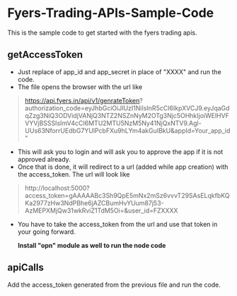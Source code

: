 # Fyers-Trading-APIs-Sample-Code
This is the sample code to get started with the fyers trading apis.

## getAccessToken
- Just replace of app_id and app_secret in place of "XXXX" and run the code.
- The file opens the browser with the url like 
 >https://api.fyers.in/api/v1/genrateToken?       authorization_code=eyJhbGciOiJIUzI1NiIsInR5cCI6IkpXVCJ9.eyJqaGdqZzg3NiQ3ODVidjVANjQ3NTZ2NSZnNyM2OTg3Njc5OHhkIjoiWElHVFVYVjBSSSIsImV4cCI6MTU2MTU5NzM5Ny41NjQxNTV9.Agl-UUs63NforrUEdbG7YUlPcbFXu9hLYm4akGuIBkU&appId=Your_app_id"
- This will ask you to login and will ask you to approve the app if it is not approved already.
- Once that is done, it will redirect to a url (added while app creation) with the access_token. The url will look like
 >http://localhost:5000?access_token=gAAAAABc3Sh9QpE5mNx2mSz6vvvT29SAsELqkfbKQKa2977zHw3NdPBhe6jAZCBumHvYUum87j53-AzMEPXMjQw31wkRviZ1TdM5Oi=&user_id=FZXXXX
- You have to take the access_token from the url and use that token in your going forward.
  
  **Install "opn" module as well to run the node code**

## apiCalls
Add the access_token generated from the previous file and run the code.
